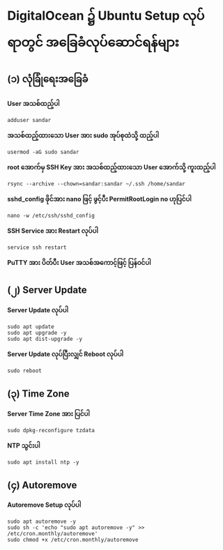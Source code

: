 # DigitalOcean ၌ Ubuntu Setup လုပ်ရာတွင် အခြေခံလုပ်ဆောင်ရန်များ

## (၁) လုံခြုံရေးအခြေခံ

**User အသစ်ထည့်ပါ**

    adduser sandar
    
**အသစ်ထည့်ထားသော User အား sudo အုပ်စုထဲသို့ ထည့်ပါ**

    usermod -aG sudo sandar

**root အောက်မှ SSH Key အား အသစ်ထည့်ထားသော User အောက်သို့ ကူးထည့်ပါ**

    rsync --archive --chown=sandar:sandar ~/.ssh /home/sandar

**sshd_config ဖိုင်အား nano ဖြင့် ဖွင့်ပီး
PermitRootLogin no
ဟုပြင်ပါ**

    nano -w /etc/ssh/sshd_config

**SSH Service အား Restart လုပ်ပါ**

    service ssh restart

**PuTTY အား ပိတ်ပီး User အသစ်အကောင့်ဖြင့် ပြန်ဝင်ပါ**

## (၂) Server Update

**Server Update လုပ်ပါ**

    sudo apt update
    sudo apt upgrade -y
    sudo apt dist-upgrade -y

**Server Update လုပ်ပြီးလျှင် Reboot လုပ်ပါ**

    sudo reboot

## (၃) Time Zone

**Server Time Zone အား ပြင်ပါ**

    sudo dpkg-reconfigure tzdata

**NTP သွင်းပါ**

    sudo apt install ntp -y

## (၄) Autoremove

**Autoremove Setup လုပ်ပါ**

    sudo apt autoremove -y
    sudo sh -c 'echo "sudo apt autoremove -y" >> /etc/cron.monthly/autoremove'
    sudo chmod +x /etc/cron.monthly/autoremove
